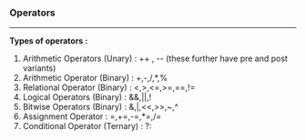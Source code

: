 ### **Operators**
---

**Types of operators :**
1. Arithmetic Operators (Unary) : ++ , -- (these further have pre and post variants)
2. Arithmetic Operator (Binary) : +,-,/,*,%
3. Relational Operator (Binary) : <,>,<=,>=,==,!=
4. Logical Operators (Binary) : &&,||,!
5. Bitwise Operators (Binary) : &,|,<<,>>,~,^
6. Assignment Operator : =,+=,-=,*=,/=
7. Conditional Operator (Ternary) : ?: